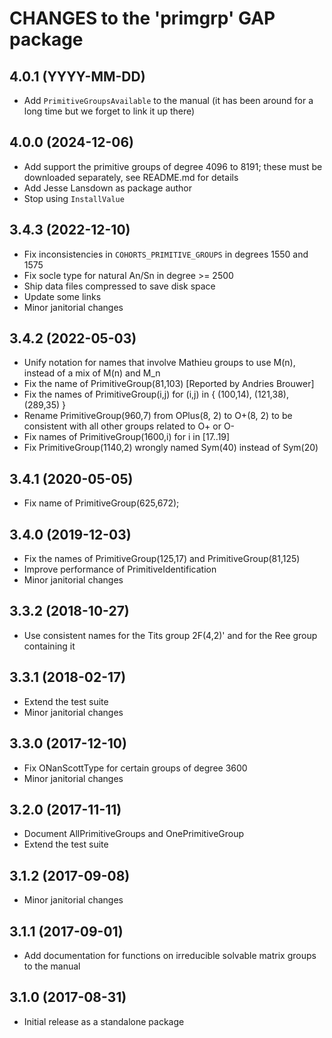 # CHANGES to the 'primgrp' GAP package

## 4.0.1 (YYYY-MM-DD)

  - Add `PrimitiveGroupsAvailable` to the manual (it has been around
    for a long time but we forget to link it up there)

## 4.0.0 (2024-12-06)

  - Add support the primitive groups of degree 4096 to 8191; these
    must be downloaded separately, see README.md for details
  - Add Jesse Lansdown as package author
  - Stop using `InstallValue`

## 3.4.3 (2022-12-10)

  - Fix inconsistencies in `COHORTS_PRIMITIVE_GROUPS` in degrees 1550 and 1575
  - Fix socle type for natural An/Sn in degree >= 2500
  - Ship data files compressed to save disk space
  - Update some links
  - Minor janitorial changes

## 3.4.2 (2022-05-03)

  - Unify notation for names that involve Mathieu groups to use
    M(n), instead of a mix of M(n) and M_n
  - Fix the name of PrimitiveGroup(81,103) [Reported by Andries Brouwer]
  - Fix the names of PrimitiveGroup(i,j) for (i,j) in
    { (100,14), (121,38), (289,35) }
  - Rename PrimitiveGroup(960,7) from OPlus(8, 2) to O+(8, 2)
    to be consistent with all other groups related to O+ or O-
  - Fix names of PrimitiveGroup(1600,i) for i in [17..19]
  - Fix PrimitiveGroup(1140,2) wrongly named Sym(40) instead of Sym(20)

## 3.4.1 (2020-05-05)

  - Fix name of PrimitiveGroup(625,672);

## 3.4.0 (2019-12-03)

  - Fix the names of PrimitiveGroup(125,17) and PrimitiveGroup(81,125)
  - Improve performance of PrimitiveIdentification
  - Minor janitorial changes

## 3.3.2 (2018-10-27)

  - Use consistent names for the Tits group 2F(4,2)' and for the Ree group
    containing it

## 3.3.1 (2018-02-17)

  - Extend the test suite
  - Minor janitorial changes

## 3.3.0 (2017-12-10)

  - Fix ONanScottType for certain groups of degree 3600
  - Minor janitorial changes

## 3.2.0 (2017-11-11)

  - Document AllPrimitiveGroups and OnePrimitiveGroup
  - Extend the test suite

## 3.1.2 (2017-09-08)

  - Minor janitorial changes

## 3.1.1 (2017-09-01)

  - Add documentation for functions on irreducible solvable matrix groups to the manual

## 3.1.0 (2017-08-31)

  - Initial release as a standalone package
